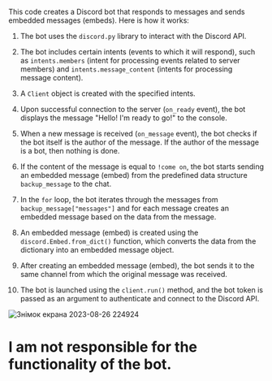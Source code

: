 This code creates a Discord bot that responds to messages and sends embedded messages (embeds). Here is how it works:

1. The bot uses the `discord.py` library to interact with the Discord API.

2. The bot includes certain intents (events to which it will respond), such as `intents.members` (intent for processing events related to server members) and `intents.message_content` (intents for processing message content).

3. A `Client` object is created with the specified intents.

4. Upon successful connection to the server (`on_ready` event), the bot displays the message "Hello! I'm ready to go!" to the console.

5. When a new message is received (`on_message` event), the bot checks if the bot itself is the author of the message. If the author of the message is a bot, then nothing is done.

6. If the content of the message is equal to `!come on`, the bot starts sending an embedded message (embed) from the predefined data structure `backup_message` to the chat.

7. In the `for` loop, the bot iterates through the messages from `backup_message["messages"]` and for each message creates an embedded message based on the data from the message.

8. An embedded message (embed) is created using the `discord.Embed.from_dict()` function, which converts the data from the dictionary into an embedded message object.

9. After creating an embedded message (embed), the bot sends it to the same channel from which the original message was received.

10. The bot is launched using the `client.run()` method, and the bot token is passed as an argument to authenticate and connect to the Discord API.

![Знімок екрана 2023-08-26 224924](https://github.com/AndreMuhamed/Game_Room/assets/128980327/14588540-c840-4dbf-9aef-38c598fd5800)

# I am not responsible for the functionality of the bot.
